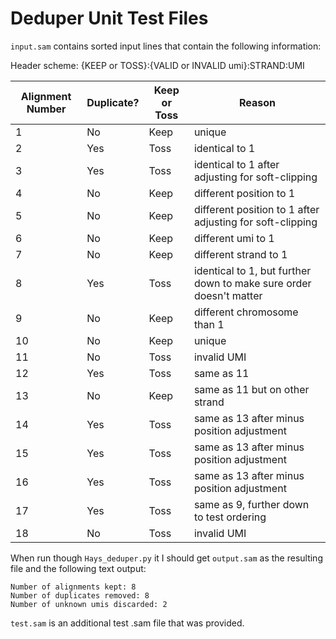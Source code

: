 # Deduper Unit Test Files

```input.sam``` contains sorted input lines that contain the following information:

Header scheme: {KEEP or TOSS}:{VALID or INVALID umi}:STRAND:UMI

| Alignment Number | Duplicate? | Keep or Toss | Reason |
|---|---|---|---|
| 1 | No | Keep | unique |
| 2 | Yes | Toss | identical to 1 |
| 3 | Yes | Toss | identical to 1 after adjusting for soft-clipping |
| 4 | No | Keep | different position to 1 |
| 5 | No | Keep | different position to 1 after adjusting for soft-clipping|
| 6 | No | Keep | different umi to 1 |
| 7 | No | Keep | different strand to 1 |
| 8 | Yes | Toss | identical to 1, but further down to make sure order doesn't matter |
| 9 | No | Keep | different chromosome than 1 |
| 10 | No | Keep | unique |
| 11 | No | Toss | invalid UMI |
| 12 | Yes | Toss | same as 11 |
| 13 | No | Keep | same as 11 but on other strand |
| 14 | Yes | Toss | same as 13 after minus position adjustment |
| 15 | Yes | Toss | same as 13 after minus position adjustment |
| 16 | Yes | Toss | same as 13 after minus position adjustment |
| 17 | Yes | Toss | same as 9, further down to test ordering |
| 18 | No | Toss | invalid UMI |


When run though ```Hays_deduper.py``` it I should get ```output.sam``` as the resulting file and the following text output:
```
Number of alignments kept: 8
Number of duplicates removed: 8
Number of unknown umis discarded: 2
```

```test.sam``` is an additional test .sam file that was provided.
